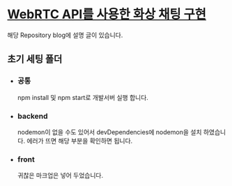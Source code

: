 # [WebRTC API를 사용한 화상 채팅 구현](https://kimjunho97.tistory.com/6)

해당 Repository blog에 설명 글이 있습니다.

## 초기 세팅 폴더

- ### 공통

  npm install 및 npm start로 개발서버 실행 합니다.

- ### backend

  nodemon이 없을 수도 있어서 devDependencies에 nodemon을 설치 하였습니다.
  에러가 뜨면 해당 부분을 확인하면 됩니다.

- ### front

  귀찮은 마크업은 넣어 두었습니다.
